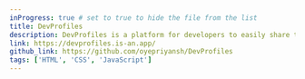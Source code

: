 ```yaml
---
inProgress: true # set to true to hide the file from the list
title: DevProfiles
description: DevProfiles is a platform for developers to easily share their profiles, spotlight your skills, and connect with fellow developers in the community.
link: https://devprofiles.is-an.app/
github_link: https://github.com/oyepriyansh/DevProfiles
tags: ['HTML', 'CSS', 'JavaScript']
---
```

